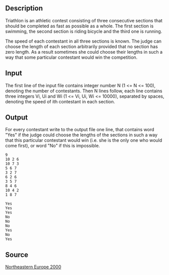 <h2>Description</h2><p>Triathlon is an athletic contest consisting of three consecutive sections that should be completed as fast as possible as a whole. The first section is swimming, the second section is riding bicycle and the third one is running.
</p>
The speed of each contestant in all three sections is known. The judge can choose the length of each section arbitrarily provided that no section has zero length. As a result sometimes she could choose their lengths in such a way that some particular contestant would win the competition.
<h2>Input</h2><p>The first line of the input file contains integer number N (1 &lt;= N &lt;= 100), denoting the number of contestants. Then N lines follow, each line contains three integers Vi, Ui and Wi (1 &lt;= Vi, Ui, Wi &lt;= 10000), separated by spaces, denoting the speed of ith contestant in each section.</p><h2>Output</h2><p>For every contestant write to the output file one line, that contains word "Yes" if the judge could choose the lengths of the sections in such a way that this particular contestant would win (i.e. she is the only one who would come first), or word "No" if this is impossible.</p><pre><code class="language-input1">9
10 2 6
10 7 3
5 6 7
3 2 7
6 2 6
3 5 7
8 4 6
10 4 2
1 8 7</code></pre><pre><code class="language-output1">Yes
Yes
Yes
No
No
No
Yes
No
Yes
</code></pre><h2>Source</h2><a href="searchproblem?field=source&amp;key=Northeastern+Europe+2000">Northeastern Europe 2000</a>